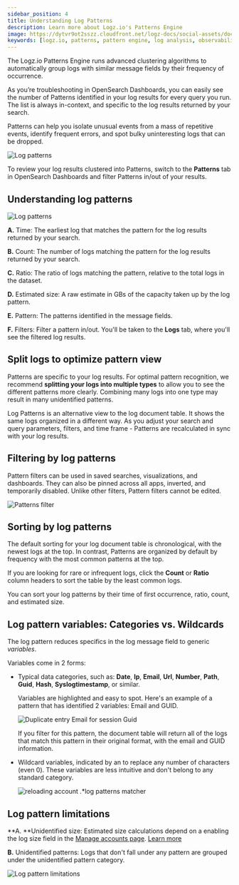 ```yaml
---
sidebar_position: 4
title: Understanding Log Patterns
description: Learn more about Logz.io's Patterns Engine
image: https://dytvr9ot2sszz.cloudfront.net/logz-docs/social-assets/docs-social.jpg
keywords: [logz.io, patterns, pattern engine, log analysis, observability]
---
```



The Logz.io Patterns Engine runs advanced clustering algorithms to automatically group logs with similar message fields by their frequency of occurrence.

As you’re troubleshooting in OpenSearch Dashboards, you can easily see the number of Patterns identified in your log results for every query you run. The list is always in-context, and specific to the log results returned by your search.

Patterns can help you isolate unusual events from a mass of repetitive events, identify frequent errors, and spot bulky uninteresting logs that can be dropped.

![Log patterns](https://dytvr9ot2sszz.cloudfront.net/logz-docs/osd-discover/patterns-in-discover.png)

To review your log results clustered into Patterns, switch to the **Patterns** tab in OpenSearch Dashboards and filter Patterns in/out of your results.

## Understanding log patterns

![Log patterns](https://dytvr9ot2sszz.cloudfront.net/logz-docs/kibana/log-patterns-table-1.png)

**A.** Time: The earliest log that matches the pattern for the log results returned by your search.

**B.** Count: The number of logs matching the pattern for the log results returned by your search.

**C.** Ratio: The ratio of logs matching the pattern,
  relative to the total logs in the dataset.

**D.** Estimated size: A raw estimate in GBs of the capacity taken up by the log pattern.

**E.** Pattern: The patterns identified in the message fields.

**F.** Filters: Filter a pattern in/out. You'll be taken to the **Logs** tab, where you'll see the filtered log results.


## Split logs to optimize pattern view

Patterns are specific to your log results. For optimal pattern recognition, we recommend **splitting your logs into multiple types** to allow you to see the different patterns more clearly. Combining many logs into one type may result in many unidentified patterns.


Log Patterns is an alternative view to the log document table. It shows the same logs organized in a different way. As you adjust your search and query parameters, filters, and time frame - Patterns are recalculated in sync with your log results.

## Filtering by log patterns

Pattern filters can be used in saved searches, visualizations, and dashboards. They can also be pinned across all apps, inverted, and temporarily disabled. Unlike other filters, Pattern filters cannot be edited.
  
![Patterns filter](https://dytvr9ot2sszz.cloudfront.net/logz-docs/kibana/patterns-filter1.png)

## Sorting by log patterns

The default sorting for your log document table is chronological, with the newest logs at the top. In contrast, Patterns are organized by default by frequency with the most common patterns at the top.

If you are looking for rare or infrequent logs, click the **Count** or **Ratio** column headers to sort the table by the least common logs.

You can sort your log patterns by their time of first occurrence, ratio, count, and estimated size.

## Log pattern variables: Categories vs. Wildcards

The log pattern reduces specifics in the log message field to generic _variables_.

Variables come in 2 forms: 

* Typical data categories, such as: **Date**, **Ip**, **Email**, **Url**, **Number**, **Path**, **Guid**, **Hash**, **Syslogtimestamp**, or similar.

  Variables are highlighted and easy to spot. Here's an example of a pattern that has identified 2 variables: Email and GUID.

  ![Duplicate entry `Email` for session `Guid`](https://dytvr9ot2sszz.cloudfront.net/logz-docs/kibana/sample-pattern1.png)

  If you filter for this pattern, the document table will return all of the logs that match this pattern in their original format, with the email and GUID information.

* Wildcard variables, indicated by an **<i class="fas fa-asterisk"></i>** to replace any number of characters (even 0). These variables are less intuitive and don't belong to any standard category. 

  ![reloading account `.*`log patterns matcher](https://dytvr9ot2sszz.cloudfront.net/logz-docs/kibana/sample-pattern2.png)

## Log pattern limitations

**A. **Unidentified size: Estimated size calculations depend on a enabling the log size field in the [Manage accounts page](https://app.logz.io/#/dashboard/settings/manage-accounts). [Learn more](/docs/user-guide/admin/account-volume-optimization/manage-account-usage/#enabling-account-utilization-metrics-and-log-size)

**B.** Unidentified patterns: Logs that don't fall under any pattern are grouped under the unidentified pattern category.


![Log pattern limitations](https://dytvr9ot2sszz.cloudfront.net/logz-docs/kibana/log-pattern-limitations_aug2021.png)